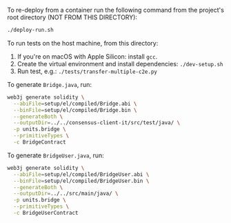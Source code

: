 To re-deploy from a container run the following command from the project's root directory (NOT FROM THIS DIRECTORY):
```bash
./deploy-run.sh
```

To run tests on the host machine, from this directory:
1. If you're on macOS with Apple Silicon: install `gcc`.
2. Create the virtual environment and install dependencies: `./dev-setup.sh`
3. Run test, e.g.: `./tests/transfer-multiple-c2e.py`

To generate `Bridge.java`, run:
```bash
web3j generate solidity \
  --abiFile=setup/el/compiled/Bridge.abi \
  --binFile=setup/el/compiled/Bridge.bin \
  --generateBoth \
  --outputDir=../../consensus-client-it/src/test/java/ \
  -p units.bridge \
  --primitiveTypes \
  -c BridgeContract
```

To generate `BridgeUser.java`, run:
```bash
web3j generate solidity \
  --abiFile=setup/el/compiled/BridgeUser.abi \
  --binFile=setup/el/compiled/BridgeUser.bin \
  --generateBoth \
  --outputDir=../../src/main/java/ \
  -p units.bridge \
  --primitiveTypes \
  -c BridgeUserContract
```
